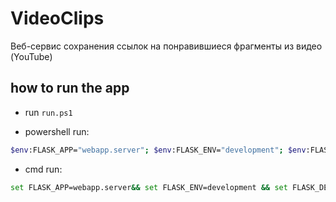 # VideoClips

Веб-сервис сохранения ссылок на понравившиеся фрагменты из видео (YouTube)

## how to run the app

- run `run.ps1`

- powershell run:

```sh
$env:FLASK_APP="webapp.server"; $env:FLASK_ENV="development"; $env:FLASK_DEBUG=1; flask run
```

- cmd run:

```sh
set FLASK_APP=webapp.server&& set FLASK_ENV=development && set FLASK_DEBUG=1 && flask run
```
